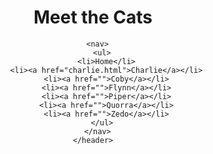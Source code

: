 <!DOCTYPE html>
<html lang="en">
  <head>
    <meta charset="UTF-8" />
    <title>Meet the Cats</title>
  </head>

  <body>
    <header>
      <h1>Meet the Cats</h1>

      <nav>
        <ul>
          <li>Home</li>
          <li><a href="charlie.html">Charlie</a></li>
          <li><a href="">Coby</a></li>
          <li><a href="">Flynn</a></li>
          <li><a href="">Piper</a></li>
          <li><a href="">Quorra</a></li>
          <li><a href="">Zedo</a></li>
        </ul>
      </nav>
    </header>
  </body>
</html>

